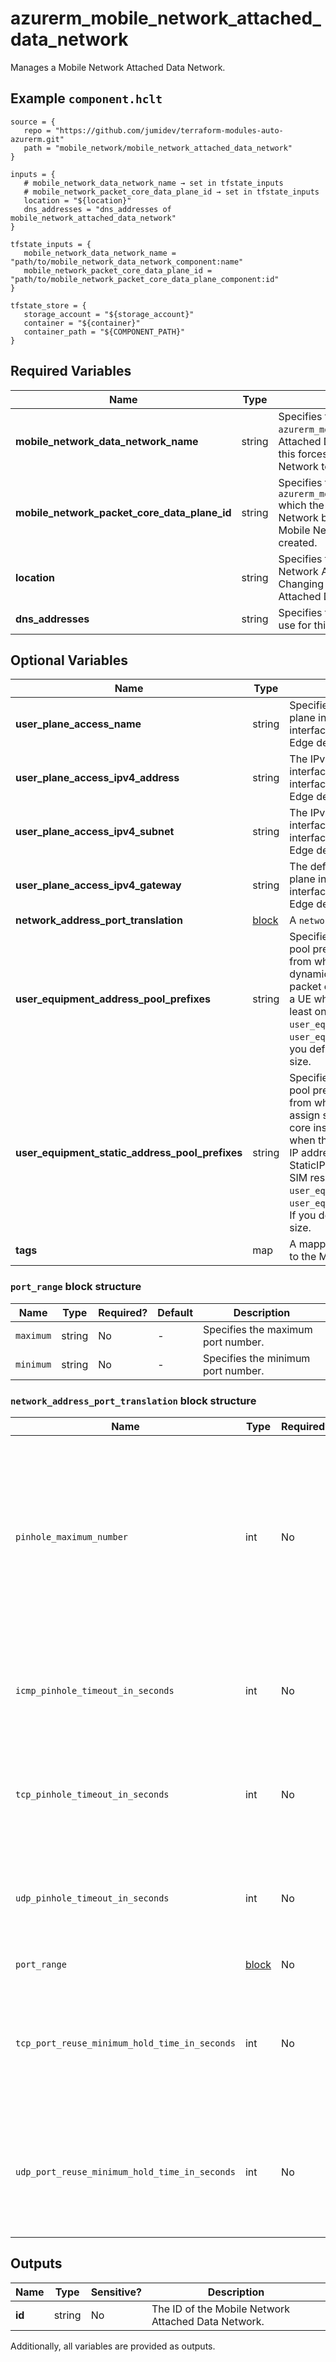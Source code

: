 # azurerm_mobile_network_attached_data_network

Manages a Mobile Network Attached Data Network.

## Example `component.hclt`

```hcl
source = {
   repo = "https://github.com/jumidev/terraform-modules-auto-azurerm.git" 
   path = "mobile_network/mobile_network_attached_data_network" 
}

inputs = {
   # mobile_network_data_network_name → set in tfstate_inputs
   # mobile_network_packet_core_data_plane_id → set in tfstate_inputs
   location = "${location}" 
   dns_addresses = "dns_addresses of mobile_network_attached_data_network" 
}

tfstate_inputs = {
   mobile_network_data_network_name = "path/to/mobile_network_data_network_component:name" 
   mobile_network_packet_core_data_plane_id = "path/to/mobile_network_packet_core_data_plane_component:id" 
}

tfstate_store = {
   storage_account = "${storage_account}" 
   container = "${container}" 
   container_path = "${COMPONENT_PATH}" 
}

```

## Required Variables

| Name | Type |  Description |
| ---- | --------- |  ----------- |
| **mobile_network_data_network_name** | string |  Specifies the name of the `azurerm_mobile_network_data_network` which the Attached Data Network belongs to, Changing this forces a new Mobile Network Attached Data Network to be created. | 
| **mobile_network_packet_core_data_plane_id** | string |  Specifies the ID of the `azurerm_mobile_network_packet_core_data_plane` which the Mobile Network Attached Data Network belongs to. Changing this forces a new Mobile Network Attached Data Network to be created. | 
| **location** | string |  Specifies the Azure Region where the Mobile Network Attached Data Network should exist. Changing this forces a new Mobile Network Attached Data Network to be created. | 
| **dns_addresses** | string |  Specifies the DNS servers to signal to UEs to use for this attached data network. | 

## Optional Variables

| Name | Type |  Description |
| ---- | --------- |  ----------- |
| **user_plane_access_name** | string |  Specifies the logical name for the user data plane interface. This should match one of the interfaces configured on your Azure Stack Edge device. | 
| **user_plane_access_ipv4_address** | string |  The IPv4 address for the user data plane interface. This should match one of the interfaces configured on your Azure Stack Edge device. | 
| **user_plane_access_ipv4_subnet** | string |  The IPv4 subnet for the user data plane interface. This should match one of the interfaces configured on your Azure Stack Edge device. | 
| **user_plane_access_ipv4_gateway** | string |  The default IPv4 gateway for the user data plane interface. This should match one of the interfaces configured on your Azure Stack Edge device. | 
| **network_address_port_translation** | [block](#network_address_port_translation-block-structure) |  A `network_address_port_translation` block. | 
| **user_equipment_address_pool_prefixes** | string |  Specifies the user equipment (UE) address pool prefixes for the attached data network from which the packet core instance will dynamically assign IP addresses to UEs. The packet core instance assigns an IP address to a UE when the UE sets up a PDU session. At least one of `user_equipment_address_pool_prefixes` and `user_equipment_static_address_pool_prefix`. If you define both, they must be of the same size. | 
| **user_equipment_static_address_pool_prefixes** | string |  Specifies the user equipment (UE) address pool prefixes for the attached data network from which the packet core instance will assign static IP addresses to UEs. The packet core instance assigns an IP address to a UE when the UE sets up a PDU session. The static IP address for a specific UE is set in StaticIPConfiguration on the corresponding SIM resource. At least one of `user_equipment_address_pool_prefix` and `user_equipment_static_address_pool_prefixes`. If you define both, they must be of the same size. | 
| **tags** | map |  A mapping of tags which should be assigned to the Mobile Network Attached Data Network. | 

### `port_range` block structure

| Name | Type | Required? | Default | Description |
| ---- | ---- | --------- | ------- | ----------- |
| `maximum` | string | No | - | Specifies the maximum port number. |
| `minimum` | string | No | - | Specifies the minimum port number. |

### `network_address_port_translation` block structure

| Name | Type | Required? | Default | Description |
| ---- | ---- | --------- | ------- | ----------- |
| `pinhole_maximum_number` | int | No | - | Maximum number of UDP and TCP pinholes that can be open simultaneously on the core interface. For 5G networks, this is the N6 interface. For 4G networks, this is the SGi interface. Must be between 1 and 65536. |
| `icmp_pinhole_timeout_in_seconds` | int | No | 180 | Pinhole timeout for ICMP pinholes in seconds. Must between '1' to '180', Default to '180'. |
| `tcp_pinhole_timeout_in_seconds` | int | No | 180 | Pinhole timeout for TCP pinholes in seconds. Must between '1' to '180', Default to '180'. |
| `udp_pinhole_timeout_in_seconds` | int | No | 180 | Pinhole timeout for UDP pinholes in seconds. Must between '1' to '180', Default to '180'. |
| `port_range` | [block](#network_address_port_translation-block-structure) | No | - | A 'port_range' block. |
| `tcp_port_reuse_minimum_hold_time_in_seconds` | int | No | 120 | Minimum time in seconds that will pass before a TCP port that was used by a closed pinhole can be reused. Defaults to '120'. |
| `udp_port_reuse_minimum_hold_time_in_seconds` | int | No | 60 | Minimum time in seconds that will pass before a UDP port that was used by a closed pinhole can be reused. Defaults to '60'. |



## Outputs

| Name | Type | Sensitive? | Description |
| ---- | ---- | --------- | --------- |
| **id** | string | No  | The ID of the Mobile Network Attached Data Network. | 

Additionally, all variables are provided as outputs.
